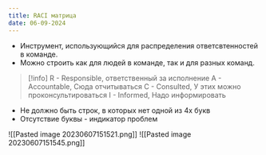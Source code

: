 ```yaml
---
title: RACI матрица
date: 06-09-2024
---
```


- Инструмент, использующийся для распределения ответсвтенностей в команде.
- Можно строить как для людей в команде, так и для разных команд. 

> [!info]
	R - Responsible, ответственный за исполнение
	A - Accountable, Сюда отчитываться
	C - Consulted, У этих можно проконсультироваться
	I - Informed, Надо информировать

- Не должно быть строк, в которых нет одной из 4х букв
- Отсутствие буквы - индикатор проблем

![[Pasted image 20230607151521.png]]
![[Pasted image 20230607151545.png]]